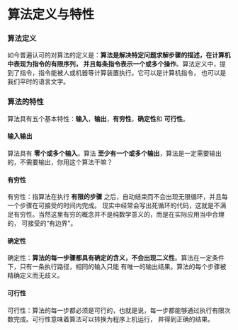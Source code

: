 算法定义与特性
==============================================================
### 算法定义
如今普遍认可的对算法的定义是：**算法是解决特定问题求解步骤的描述，在计算机中表现为指令的有限序列，
并且每条指令表示一个或多个操作**。算法定义中，提到了指令，指令能被人或机器等计算装置执行。它可以是计算机指令，
也可以是我们平时的语言文字。

### 算法的特性
算法具有五个基本特性：**输入**，**输出**，**有穷性**，**确定性**和 **可行性**。

#### 输入输出
算法具有 **零个或多个输入**。算法 **至少有一个或多个输出**，算法是一定需要输出的，不需要输出，你用这个算法干嘛？

#### 有穷性
有穷性：指算法在执行 **有限的步骤** 之后，自动结束而不会出现无限循环，并且每一个步骤在可接受的时间内完成。
现实中经常会写出死循环的代码，这就是不满足有穷性。当然这里有穷的概念并不是纯数学意义的，而是在实际应用当中合理的，
可接受的“有边界”。

#### 确定性
确定性：**算法的每一步骤都具有确定的含义，不会出现二义性**。算法在一定条件下，只有一条执行路径，相同的输入只能
有唯一的输出结果。算法的每个步骤被精确定义而无歧义。

#### 可行性
可行性：算法的每一步都必须是可行的，也就是说，每一步都能够通过执行有限次数完成。可行性意味着算法可以转换为程序上机运行，
并得到正确的结果。

